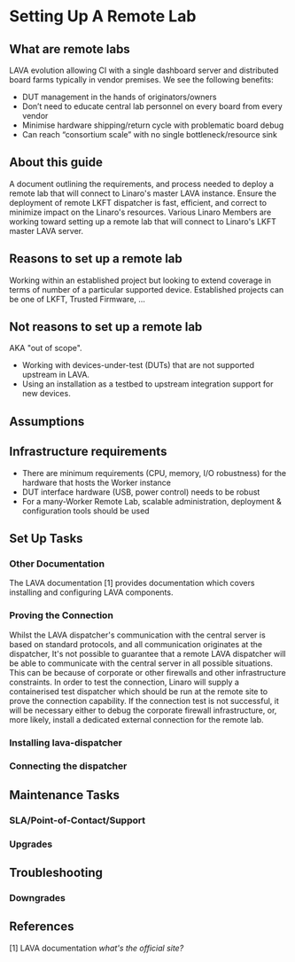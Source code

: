 # Setting Up A Remote Lab

## What are remote labs

LAVA evolution allowing CI with a single dashboard server and distributed board farms typically in vendor premises. 
We see the following benefits:
 * DUT management in the hands of originators/owners 
 * Don’t need to educate central lab personnel on every board from every vendor
 * Minimise hardware shipping/return cycle with problematic board debug
 * Can reach “consortium scale” with no single bottleneck/resource sink

## About this guide

A document outlining the requirements, and process needed to deploy a remote lab that will connect to Linaro's master LAVA instance. Ensure the deployment of remote LKFT dispatcher is fast, efficient, and correct to minimize impact on the Linaro's resources. Various Linaro Members are working toward setting up a remote lab that will connect to Linaro's LKFT master LAVA server.

## Reasons to set up a remote lab

Working within an established project but looking to extend coverage in terms of number of a particular supported device. Established projects can be one of LKFT, Trusted Firmware, ...

## Not reasons to set up a remote lab
AKA "out of scope".
* Working with devices-under-test (DUTs) that are not supported upstream in LAVA. 
* Using an installation as a testbed to upstream integration support for new devices.

## Assumptions

## Infrastructure requirements

* There are minimum requirements (CPU, memory, I/O robustness) for the hardware that hosts the Worker instance
* DUT interface hardware (USB, power control) needs to be robust
* For a many-Worker Remote Lab, scalable administration, deployment & configuration tools should be used

## Set Up Tasks

### Other Documentation

The LAVA documentation [1] provides documentation which covers installing and configuring LAVA components. 

### Proving the Connection

Whilst the LAVA dispatcher's communication with the central server is based on standard protocols, and all communication originates at the dispatcher, It's not possible to guarantee that a remote LAVA dispatcher will be able to communicate with the central server in all possible situations. This can be because of corporate or other firewalls and other infrastructure constraints.
In order to test the connection, Linaro will supply a containerised test dispatcher which should be run at the remote site to prove the connection capability.
If the connection test is not successful, it will be necessary either to debug the corporate firewall infrastructure, or, more likely, install a dedicated external connection for the remote lab.


### Installing lava-dispatcher

### Connecting the dispatcher

## Maintenance Tasks

### SLA/Point-of-Contact/Support

### Upgrades

## Troubleshooting

### Downgrades

## References

[1] LAVA documentation *what's the official site?*
